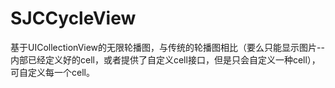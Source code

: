 # SJCCycleView
基于UICollectionView的无限轮播图，与传统的轮播图相比（要么只能显示图片--内部已经定义好的cell，或者提供了自定义cell接口，但是只会自定义一种cell），可自定义每一个cell。
